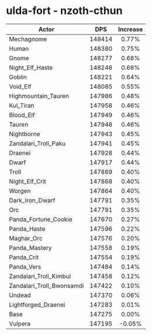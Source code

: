 # ulda-fort - nzoth-cthun
| Actor | DPS | Increase |
|---|:---:|:---:|
|Mechagnome|148414|0.77%|
|Human|148380|0.75%|
|Gnome|148277|0.68%|
|Night_Elf_Haste|148248|0.66%|
|Goblin|148221|0.64%|
|Void_Elf|148085|0.55%|
|Highmountain_Tauren|147986|0.48%|
|Kul_Tiran|147958|0.46%|
|Blood_Elf|147949|0.46%|
|Tauren|147948|0.46%|
|Nightborne|147943|0.45%|
|Zandalari_Troll_Paku|147941|0.45%|
|Draenei|147928|0.44%|
|Dwarf|147917|0.44%|
|Troll|147869|0.40%|
|Night_Elf_Crit|147868|0.40%|
|Worgen|147864|0.40%|
|Dark_Iron_Dwarf|147791|0.35%|
|Orc|147791|0.35%|
|Panda_Fortune_Cookie|147670|0.27%|
|Panda_Haste|147596|0.22%|
|Maghar_Orc|147576|0.20%|
|Panda_Mastery|147558|0.19%|
|Panda_Crit|147554|0.19%|
|Panda_Vers|147484|0.14%|
|Zandalari_Troll_Kimbul|147458|0.12%|
|Zandalari_Troll_Bwonsamdi|147422|0.10%|
|Undead|147370|0.06%|
|Lightforged_Draenei|147283|0.01%|
|Base|147275|0.00%|
|Vulpera|147195|-0.05%|
